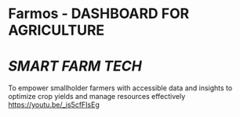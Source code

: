 # Farmos - DASHBOARD FOR AGRICULTURE

# *SMART FARM TECH*
To empower smallholder farmers with accessible data and insights to optimize crop yields and manage resources effectively
https://youtu.be/_is5cfFIsEg
